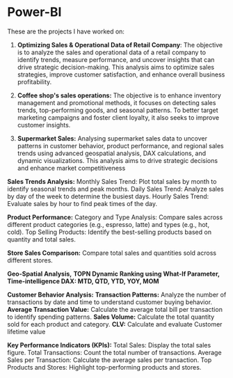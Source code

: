 ﻿# Power-BI
These are the projects I have worked on:
1. **Optimizing Sales & Operational Data of Retail Company**: The objective is to analyze the sales and operational data of a retail company to identify trends, 
measure performance, and uncover insights that can drive strategic decision-making. This analysis aims to optimize sales strategies, improve customer satisfaction, and enhance overall 
business profitability.

2. **Coffee shop's sales operations:** The objective is to enhance inventory management and promotional methods, it focuses on detecting sales trends, top-performing goods, and seasonal patterns. To better target marketing campaigns and foster client loyalty, it also seeks to improve customer insights.

3. **Supermarket Sales:** Analysing supermarket sales data to uncover patterns in customer behavior, product performance, and regional sales trends using advanced geospatial analysis, DAX calculations, and dynamic visualizations. This analysis aims to drive strategic decisions and enhance market competitiveness
 
**Sales Trends Analysis:**
Monthly Sales Trend: Plot total sales by month to identify seasonal trends and peak months.
Daily Sales Trend: Analyze sales by day of the week to determine the busiest days.
Hourly Sales Trend: Evaluate sales by hour to find peak times of the day.

**Product Performance:**
Category and Type Analysis: Compare sales across different product categories (e.g., espresso, latte) and types (e.g., hot, cold).
Top Selling Products: Identify the best-selling products based on quantity and total sales.


**Store Sales Comparison:** Compare total sales and quantities sold across different stores.

**Geo-Spatial Analysis,**
**TOPN Dynamic Ranking using What-If Parameter,**
**Time-intelligence DAX: MTD, QTD, YTD, YOY, MOM**

**Customer Behavior Analysis:**
**Transaction Patterns:** Analyze the number of transactions by date and time to understand customer buying behavior.
**Average Transaction Value:** Calculate the average total bill per transaction to identify spending patterns.
**Sales Volume:** Calculate the total quantity sold for each product and category.
**CLV:** Calculate and evaluate Customer lifetime value

**Key Performance Indicators (KPIs):**
Total Sales: Display the total sales figure.
Total Transactions: Count the total number of transactions.
Average Sales per Transaction: Calculate the average sales per transaction.
Top Products and Stores: Highlight top-performing products and stores.
